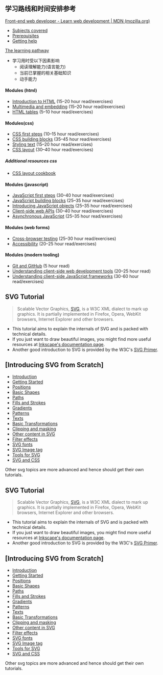 ## 学习路线和时间安排参考

[Front-end web developer - Learn web development | MDN (mozilla.org)](https://developer.mozilla.org/en-US/docs/Learn/Front-end_web_developer)


* [Subjects covered](https://developer.mozilla.org/en-US/docs/Learn/Front-end_web_developer#subjects_covered)
* [Prerequisites](https://developer.mozilla.org/en-US/docs/Learn/Front-end_web_developer#prerequisites)
* [Getting help](https://developer.mozilla.org/en-US/docs/Learn/Front-end_web_developer#getting_help)


[The learning pathway](https://developer.mozilla.org/en-US/docs/Learn/Front-end_web_developer#the_learning_pathway)

- 学习用时受以下因素影响
  - 阅读理解能力(语言能力)
  - 当前已掌握的相关基础知识
  - 动手能力


#### Modules (html)

* [Introduction to HTML](https://developer.mozilla.org/en-US/docs/Learn/HTML/Introduction_to_HTML) (15–20 hour read/exercises)
* [Multimedia and embedding](https://developer.mozilla.org/en-US/docs/Learn/HTML/Multimedia_and_embedding) (15–20 hour read/exercises)
* [HTML tables](https://developer.mozilla.org/en-US/docs/Learn/HTML/Tables) (5–10 hour read/exercises)

#### Modules(css)

* [CSS first steps](https://developer.mozilla.org/en-US/docs/Learn/CSS/First_steps) (10–15 hour read/exercises)
* [CSS building blocks](https://developer.mozilla.org/en-US/docs/Learn/CSS/Building_blocks) (35–45 hour read/exercises)
* [Styling text](https://developer.mozilla.org/en-US/docs/Learn/CSS/Styling_text) (15–20 hour read/exercises)
* [CSS layout](https://developer.mozilla.org/en-US/docs/Learn/CSS/CSS_layout) (30–40 hour read/exercises)

##### Additional resources css

* [CSS layout cookbook](https://developer.mozilla.org/en-US/docs/Web/CSS/Layout_cookbook)


#### Modules (javascript)

* [JavaScript first steps](https://developer.mozilla.org/en-US/docs/Learn/JavaScript/First_steps) (30–40 hour read/exercises)
* [JavaScript building blocks](https://developer.mozilla.org/en-US/docs/Learn/JavaScript/Building_blocks) (25–35 hour read/exercises)
* [Introducing JavaScript objects](https://developer.mozilla.org/en-US/docs/Learn/JavaScript/Objects) (25–35 hour read/exercises)
* [Client-side web APIs](https://developer.mozilla.org/en-US/docs/Learn/JavaScript/Client-side_web_APIs) (30–40 hour read/exercises)
* [Asynchronous JavaScript](https://developer.mozilla.org/en-US/docs/Learn/JavaScript/Asynchronous) (25–35 hour read/exercises)


#### Modules (web forms)

* [Cross-browser testing](https://developer.mozilla.org/en-US/docs/Learn/Tools_and_testing/Cross_browser_testing) (25–30 hour read/exercises)
* [Accessibility](https://developer.mozilla.org/en-US/docs/Learn/Accessibility) (20–25 hour read/exercises)


#### Modules (modern tooling)

* [Git and GitHub](https://developer.mozilla.org/en-US/docs/Learn/Tools_and_testing/GitHub) (5 hour read)
* [Understanding client-side web development tools](https://developer.mozilla.org/en-US/docs/Learn/Tools_and_testing/Understanding_client-side_tools) (20–25 hour read)
* [Understanding client-side JavaScript frameworks](https://developer.mozilla.org/en-US/docs/Learn/Tools_and_testing/Client-side_JavaScript_frameworks) (30-60 hour read/exercises)



## SVG Tutorial

> Scalable Vector Graphics, [SVG](https://developer.mozilla.org/en-US/docs/Web/SVG), is a W3C XML dialect to mark up graphics. It is partially implemented in Firefox, Opera, WebKit browsers, Internet Explorer and other browsers.

* This tutorial aims to explain the internals of SVG and is packed with technical details.
* If you just want to draw beautiful images, you might find more useful resources at [Inkscape&#39;s documentation page](https://inkscape.org/en/learn/).
* Another good introduction to SVG is provided by the W3C's [SVG Primer](https://www.w3.org/Graphics/SVG/IG/resources/svgprimer.html).

## [Introducing SVG from Scratch]

* [Introduction](https://developer.mozilla.org/en-US/docs/Web/SVG/Tutorial/Introduction)
* [Getting Started](https://developer.mozilla.org/en-US/docs/Web/SVG/Tutorial/Getting_Started)
* [Positions](https://developer.mozilla.org/en-US/docs/Web/SVG/Tutorial/Positions)
* [Basic Shapes](https://developer.mozilla.org/en-US/docs/Web/SVG/Tutorial/Basic_Shapes)
* [Paths](https://developer.mozilla.org/en-US/docs/Web/SVG/Tutorial/Paths)
* [Fills and Strokes](https://developer.mozilla.org/en-US/docs/Web/SVG/Tutorial/Fills_and_Strokes)
* [Gradients](https://developer.mozilla.org/en-US/docs/Web/SVG/Tutorial/Gradients)
* [Patterns](https://developer.mozilla.org/en-US/docs/Web/SVG/Tutorial/Patterns)
* [Texts](https://developer.mozilla.org/en-US/docs/Web/SVG/Tutorial/Texts)
* [Basic Transformations](https://developer.mozilla.org/en-US/docs/Web/SVG/Tutorial/Basic_Transformations)
* [Clipping and masking](https://developer.mozilla.org/en-US/docs/Web/SVG/Tutorial/Clipping_and_masking)
* [Other content in SVG](https://developer.mozilla.org/en-US/docs/Web/SVG/Tutorial/Other_content_in_SVG)
* [Filter effects](https://developer.mozilla.org/en-US/docs/Web/SVG/Tutorial/Filter_effects)
* [SVG fonts](https://developer.mozilla.org/en-US/docs/Web/SVG/Tutorial/SVG_fonts)
* [SVG Image tag](https://developer.mozilla.org/en-US/docs/Web/SVG/Tutorial/SVG_Image_Tag)
* [Tools for SVG](https://developer.mozilla.org/en-US/docs/Web/SVG/Tutorial/Tools_for_SVG)
* [SVG and CSS](https://developer.mozilla.org/en-US/docs/Web/SVG/Tutorial/SVG_and_CSS)

Other svg topics are more advanced and hence should get their own tutorials.

## SVG Tutorial

> Scalable Vector Graphics, [SVG](https://developer.mozilla.org/en-US/docs/Web/SVG), is a W3C XML dialect to mark up graphics. It is partially implemented in Firefox, Opera, WebKit browsers, Internet Explorer and other browsers.

* This tutorial aims to explain the internals of SVG and is packed with technical details.
* If you just want to draw beautiful images, you might find more useful resources at [Inkscape&#39;s documentation page](https://inkscape.org/en/learn/).
* Another good introduction to SVG is provided by the W3C's [SVG Primer](https://www.w3.org/Graphics/SVG/IG/resources/svgprimer.html).

## [Introducing SVG from Scratch]

* [Introduction](https://developer.mozilla.org/en-US/docs/Web/SVG/Tutorial/Introduction)
* [Getting Started](https://developer.mozilla.org/en-US/docs/Web/SVG/Tutorial/Getting_Started)
* [Positions](https://developer.mozilla.org/en-US/docs/Web/SVG/Tutorial/Positions)
* [Basic Shapes](https://developer.mozilla.org/en-US/docs/Web/SVG/Tutorial/Basic_Shapes)
* [Paths](https://developer.mozilla.org/en-US/docs/Web/SVG/Tutorial/Paths)
* [Fills and Strokes](https://developer.mozilla.org/en-US/docs/Web/SVG/Tutorial/Fills_and_Strokes)
* [Gradients](https://developer.mozilla.org/en-US/docs/Web/SVG/Tutorial/Gradients)
* [Patterns](https://developer.mozilla.org/en-US/docs/Web/SVG/Tutorial/Patterns)
* [Texts](https://developer.mozilla.org/en-US/docs/Web/SVG/Tutorial/Texts)
* [Basic Transformations](https://developer.mozilla.org/en-US/docs/Web/SVG/Tutorial/Basic_Transformations)
* [Clipping and masking](https://developer.mozilla.org/en-US/docs/Web/SVG/Tutorial/Clipping_and_masking)
* [Other content in SVG](https://developer.mozilla.org/en-US/docs/Web/SVG/Tutorial/Other_content_in_SVG)
* [Filter effects](https://developer.mozilla.org/en-US/docs/Web/SVG/Tutorial/Filter_effects)
* [SVG fonts](https://developer.mozilla.org/en-US/docs/Web/SVG/Tutorial/SVG_fonts)
* [SVG Image tag](https://developer.mozilla.org/en-US/docs/Web/SVG/Tutorial/SVG_Image_Tag)
* [Tools for SVG](https://developer.mozilla.org/en-US/docs/Web/SVG/Tutorial/Tools_for_SVG)
* [SVG and CSS](https://developer.mozilla.org/en-US/docs/Web/SVG/Tutorial/SVG_and_CSS)

Other svg topics are more advanced and hence should get their own tutorials.
